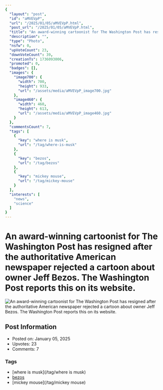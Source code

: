 ```yaml
---
{
  "layout": "post",
  "id": "aMVEVpP",
  "url": "/2025/01/05/aMVEVpP.html",
  "post_url": "/2025/01/05/aMVEVpP.html",
  "title": "An award-winning cartoonist for The Washington Post has resigned after the authoritative American newspaper rejected a cartoon about owner Jeff Bezos. The Washington Post reports this on its website.",
  "description": "",
  "type": "Photo",
  "nsfw": 0,
  "upVoteCount": 23,
  "downVoteCount": 39,
  "creationTs": 1736093006,
  "promoted": 0,
  "badges": [],
  "images": {
    "image700": {
      "width": 700,
      "height": 933,
      "url": "/assets/media/aMVEVpP_image700.jpg"
    },
    "image460": {
      "width": 460,
      "height": 613,
      "url": "/assets/media/aMVEVpP_image460.jpg"
    }
  },
  "commentsCount": 7,
  "tags": [
    {
      "key": "where is musk",
      "url": "/tag/where-is-musk"
    },
    {
      "key": "bezos",
      "url": "/tag/bezos"
    },
    {
      "key": "mickey mouse",
      "url": "/tag/mickey-mouse"
    }
  ],
  "interests": [
    "news",
    "science"
  ]
}
---
```


# An award-winning cartoonist for The Washington Post has resigned after the authoritative American newspaper rejected a cartoon about owner Jeff Bezos. The Washington Post reports this on its website.

![An award-winning cartoonist for The Washington Post has resigned after the authoritative American newspaper rejected a cartoon about owner Jeff Bezos. The Washington Post reports this on its website.](/assets/media/aMVEVpP_image700.jpg)

## Post Information

- Posted on: January 05, 2025
- Upvotes: 23
- Comments: 7

### Tags

- [where is musk](/tag/where is musk)
- [bezos](/tag/bezos)
- [mickey mouse](/tag/mickey mouse)
